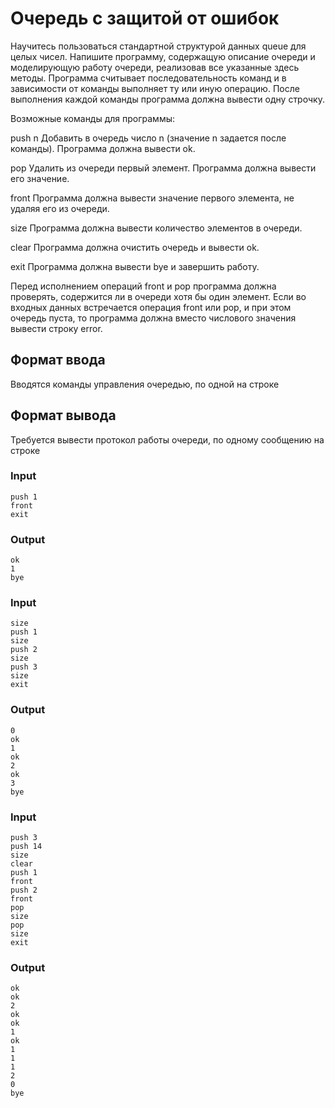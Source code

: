 # Очередь с защитой от ошибок
Научитесь пользоваться стандартной структурой данных queue для целых чисел. Напишите программу, содержащую описание очереди и моделирующую работу очереди, реализовав все указанные здесь методы. 
Программа считывает последовательность команд и в зависимости от команды выполняет ту или иную операцию. После выполнения каждой команды программа должна вывести одну строчку.

Возможные команды для программы:

push n
Добавить в очередь число n (значение n задается после команды). Программа должна вывести ok.

pop
Удалить из очереди первый элемент. Программа должна вывести его значение.

front
Программа должна вывести значение первого элемента, не удаляя его из очереди.

size
Программа должна вывести количество элементов в очереди.

clear
Программа должна очистить очередь и вывести ok.

exit
Программа должна вывести bye и завершить работу.

Перед исполнением операций front и pop программа должна проверять, содержится ли в очереди хотя бы один элемент. 
Если во входных данных встречается операция front или pop, и при этом очередь пуста, то программа должна вместо числового значения вывести строку error.

## Формат ввода
Вводятся команды управления очередью, по одной на строке

## Формат вывода
Требуется вывести протокол работы очереди, по одному сообщению на строке

### Input
```text
push 1
front
exit
```

### Output
```text
ok
1
bye
```

### Input
```text
size
push 1
size
push 2
size
push 3
size
exit
```

### Output
```text
0
ok
1
ok
2
ok
3
bye
```

### Input
```text
push 3
push 14
size
clear
push 1
front
push 2
front
pop
size
pop
size
exit
```

### Output
```text
ok
ok
2
ok
ok
1
ok
1
1
1
2
0
bye
```